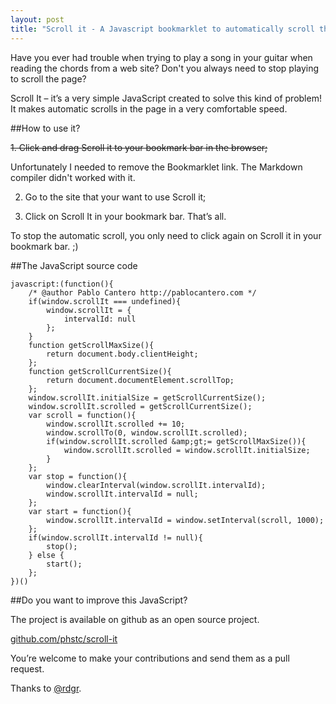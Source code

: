 ```yaml
---
layout: post
title: "Scroll it - A Javascript bookmarklet to automatically scroll the page"
---
```



Have you ever had trouble when trying to play a song in your guitar when reading the chords from a web site? Don't you always need to stop playing to scroll the page?

Scroll It – it’s a very simple JavaScript created to solve this kind of problem! It makes automatic scrolls in the page in a very comfortable speed.

<!--more-->

##How to use it?

<del>
1. Click and drag Scroll it to your bookmark bar in the browser;
</del>

Unfortunately I needed to remove the Bookmarklet link. The Markdown compiler didn't worked with it.

2. Go to the site that your want to use Scroll it;

3. Click on Scroll It in your bookmark bar. That’s all.

To stop the automatic scroll, you only need to click again on Scroll it in your bookmark bar. ;)

##The JavaScript source code

    javascript:(function(){
    	/* @author Pablo Cantero http://pablocantero.com */
    	if(window.scrollIt === undefined){
    		window.scrollIt = {
    			intervalId: null
    		};
    	}
    	function getScrollMaxSize(){
    		return document.body.clientHeight;
    	};
    	function getScrollCurrentSize(){
    		return document.documentElement.scrollTop;
    	};
    	window.scrollIt.initialSize = getScrollCurrentSize();
    	window.scrollIt.scrolled = getScrollCurrentSize();
    	var scroll = function(){
    		window.scrollIt.scrolled += 10;
    		window.scrollTo(0, window.scrollIt.scrolled);
    		if(window.scrollIt.scrolled &amp;gt;= getScrollMaxSize()){
    			window.scrollIt.scrolled = window.scrollIt.initialSize;
    		}
    	};
    	var stop = function(){
    		window.clearInterval(window.scrollIt.intervalId);
    		window.scrollIt.intervalId = null;
    	};
    	var start = function(){
    		window.scrollIt.intervalId = window.setInterval(scroll, 1000);
    	};
    	if(window.scrollIt.intervalId != null){
    		stop();
    	} else {
    		start();
    	};
    })()

##Do you want to improve this JavaScript?

The project is available on github as an open source project.

[github.com/phstc/scroll-it](https://github.com/phstc/scroll-it)

You’re welcome to make your contributions and send them as a pull request.

Thanks to [@rdgr](http://twitter.com/#!/rdgr).
